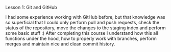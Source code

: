 Lesson 1: Git and GitHub

I had some experience working with GitHub before, but that knowledge was so superficial that I could only perform pull and push requests, check the status of the repository, move the changes to the staging index and perform some basic stuff :) 
After completing this course I understand how this all functions under the hood, how to properly work with branches, perform merges and maintain nice and clean commit history.  
